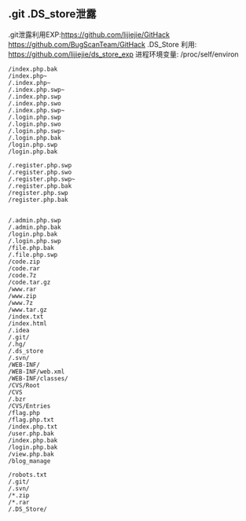 ## .git .DS_store泄露
.git泄露利用EXP:https://github.com/lijiejie/GitHack  
https://github.com/BugScanTeam/GitHack
.DS_Store 利用: https://github.com/lijiejie/ds_store_exp
进程环境变量: /proc/self/environ 

```
/index.php.bak
/index.php~
/.index.php~
/.index.php.swp~
/.index.php.swp
/.index.php.swo
/.index.php.swp~
/.login.php.swp
/.login.php.swo
/.login.php.swp~
/.login.php.bak
/login.php.swp
/login.php.bak

/.register.php.swp
/.register.php.swo
/.register.php.swp~
/.register.php.bak
/register.php.swp
/register.php.bak


/.admin.php.swp
/.admin.php.bak
/login.php.bak
/.login.php.swp
/file.php.bak
/.file.php.swp
/code.zip
/code.rar
/code.7z
/code.tar.gz
/www.rar
/www.zip
/www.7z
/www.tar.gz
/index.txt
/index.html
/.idea
/.git/
/.hg/
/.ds_store
/.svn/
/WEB-INF/
/WEB-INF/web.xml
/WEB-INF/classes/
/CVS/Root
/CVS
/.bzr
/CVS/Entries
/flag.php
/flag.php.txt
/index.php.txt
/user.php.bak
/index.php.bak
/login.php.bak
/view.php.bak
/blog_manage

/robots.txt 
/.git/
/.svn/
/*.zip 
/*.rar 
/.DS_Store/
```